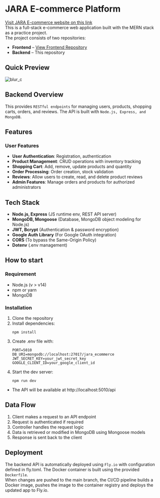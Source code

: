 # JARA E-commerce Platform

[Visit JARA E-commerce website on this link](https://ecommerce-fe-4gm.pages.dev)  
This is a full-stack e-commerce web application built with the MERN stack as a practice project.  
The project consists of two repositories:

- **Frontend** – [View Frontend Repository](https://github.com/jeannjang/jara-ecommerce-fe)
- **Backend** – This repository

## Quick Preview
![blur_c](https://github.com/user-attachments/assets/c27f0c97-a4b0-4e4a-b457-f1a445b1c3a5)

## Backend Overview

This provides `RESTful endpoints` for managing users, products, shopping carts, orders, and reviews. The API is built with `Node.js, Express, and MongoDB`.

## Features

### User Features

- **User Authentication**: Registration, authentication
- **Product Management**: CRUD operations with inventory tracking
- **Shopping Cart**: Add, remove, update products and quantity
- **Order Processing**: Order creation, stock validation
- **Reviews**: Allow users to create, read, and delete product reviews
- **Admin Features**: Manage orders and products for authorized administrators

## Tech Stack

- **Node.js, Express** (JS runtime env, REST API server)
- **MongoDB, Mongoose** (Database, MongoDB object modeling for Node.js)
- **JWT, Bcrypt** (Authentication & password encryption)
- **Google Auth Library** (For Google OAuth integration)
- **CORS** (To bypass the Same-Origin Policy)
- **Dotenv** (.env management)

## How to start

### Requirement

- Node.js (v > v14)
- npm or yarn
- MongoDB

### Installation

1. Clone the repository
2. Install dependencies:
   ```
   npm install
   ```
3. Create .env file with:
   ```
   PORT=5010
   DB_URI=mongodb://localhost:27017/jara_ecommerce
   JWT_SECRET_KEY=your_jwt_secret_key
   GOOGLE_CLIENT_ID=your_google_client_id
   ```
4. Start the dev server:
   ```
   npm run dev
   ```

- The API will be available at http://localhost:5010/api

## Data Flow

1. Client makes a request to an API endpoint
2. Request is authenticated if required
3. Controller handles the request logic
4. Data is retrieved or modified in MongoDB using Mongoose models
5. Response is sent back to the client

## Deployment

The backend API is automatically deployed using `Fly.io` with configuration defined in fly.toml. The Docker container is built using the provided `Dockerfile`.  
When changes are pushed to the main branch, the CI/CD pipeline builds a Docker image, pushes the image to the container registry and deploys the updated app to Fly.io.
